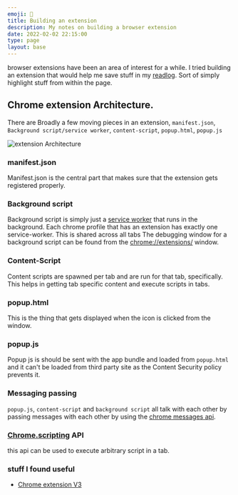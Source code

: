 ```yaml
---
emoji: 🦤
title: Building an extension
description: My notes on building a browser extension
date: 2022-02-02 22:15:00
type: page
layout: base
---
```


browser extensions have been an area of interest for a while. I tried building an extension that would help me save stuff in my [readlog](/readlog). Sort of simply highlight stuff from within the page.

## Chrome extension Architecture.

There are Broadly a few moving pieces in an extension, `manifest.json`, `Background script/service worker`, `content-script`, `popup.html`, `popup.js`

![extension Architecture](/assets/extension_architecture.png)

### manifest.json

Manifest.json is the central part that makes sure that the extension gets registered properly.

### Background script

Background script is simply just a [service worker](https://developers.google.com/web/fundamentals/primers/service-workers) that runs in the background. Each chrome profile that has an extension has exactly one service-worker. This is shared across all tabs
The debugging window for a background script can be found from the [chrome://extensions/](chrome://extensions/) window.

### Content-Script

Content scripts are spawned per tab and are run for that tab, specifically. This helps in getting tab specific content and execute scripts in tabs.

### popup.html

This is the thing that gets displayed when the icon is clicked from the window.

### popup.js

Popup js is should be sent with the app bundle and loaded from `popup.html` and it can't be loaded from third party site as the Content Security policy prevents it.

### Messaging passing

`popup.js`, `content-script` and `background script` all talk with each other by passing messages with each other by using the [chrome messages api](https://developer.chrome.com/docs/extensions/mv3/messaging/).

### [Chrome.scripting](https://developer.chrome.com/docs/extensions/reference/scripting/) API

this api can be used to execute arbitrary script in a tab.

### stuff I found useful

- [Chrome extension V3](https://github.com/SimGus/chrome-extension-v3-starter)
